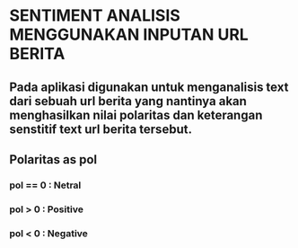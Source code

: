 # SENTIMENT ANALISIS MENGGUNAKAN INPUTAN URL BERITA
## Pada aplikasi digunakan untuk menganalisis text dari sebuah url berita yang nantinya akan menghasilkan nilai polaritas dan keterangan senstitif text url berita tersebut. 
## Polaritas as pol
### pol == 0 : Netral
### pol >  0 : Positive
### pol <  0 : Negative



